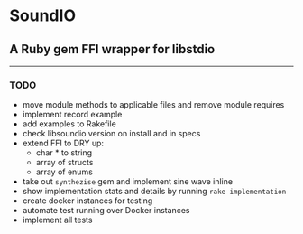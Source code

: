# SoundIO

## A Ruby gem FFI wrapper for libstdio

---

### TODO

- move module methods to applicable files and remove module requires
- implement record example
- add examples to Rakefile
- check libsoundio version on install and in specs
- extend FFI to DRY up:
  - char * to string
  - array of structs
  - array of enums
- take out `synthezise` gem and implement sine wave inline
- show implementation stats and details by running `rake implementation`
- create docker instances for testing
- automate test running over Docker instances
- implement all tests